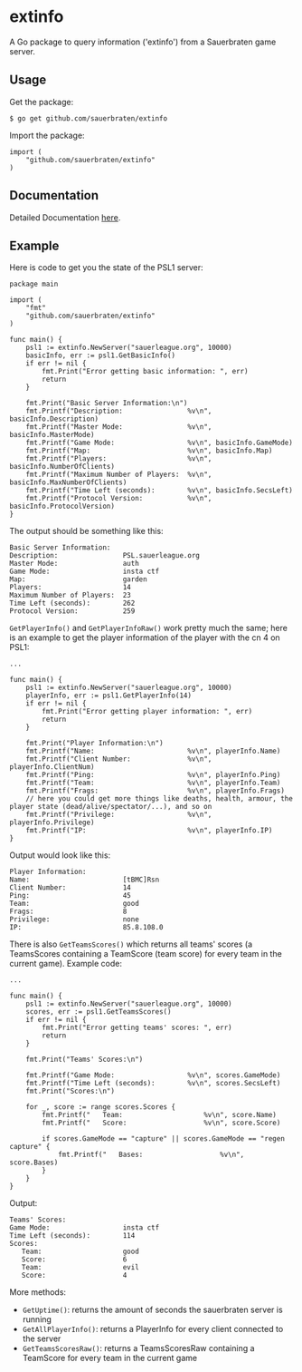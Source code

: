 # extinfo

A  Go package to query information ('extinfo') from a Sauerbraten game server. 

## Usage

Get the package:

	$ go get github.com/sauerbraten/extinfo

Import the package:

	import (
		"github.com/sauerbraten/extinfo"
	)

## Documentation

Detailed Documentation [here](http://go.pkgdoc.org/github.com/sauerbraten/extinfo).

## Example

Here is code to get you the state of the PSL1 server:

	package main
	
	import (
		"fmt"
		"github.com/sauerbraten/extinfo"
	)
	
	func main() {
		psl1 := extinfo.NewServer("sauerleague.org", 10000)
		basicInfo, err := psl1.GetBasicInfo()
		if err != nil {
			fmt.Print("Error getting basic information: ", err)
			return
		}
	
		fmt.Print("Basic Server Information:\n")
		fmt.Printf("Description:                %v\n", basicInfo.Description)
		fmt.Printf("Master Mode:                %v\n", basicInfo.MasterMode)
		fmt.Printf("Game Mode:                  %v\n", basicInfo.GameMode)
		fmt.Printf("Map:                        %v\n", basicInfo.Map)
		fmt.Printf("Players:                    %v\n", basicInfo.NumberOfClients)
		fmt.Printf("Maximum Number of Players:  %v\n", basicInfo.MaxNumberOfClients)
		fmt.Printf("Time Left (seconds):        %v\n", basicInfo.SecsLeft)
		fmt.Printf("Protocol Version:           %v\n", basicInfo.ProtocolVersion)
	}

The output should be something like this:

	Basic Server Information:
	Description:                PSL.sauerleague.org
	Master Mode:                auth
	Game Mode:                  insta ctf
	Map:                        garden
	Players:                    14
	Maximum Number of Players:  23
	Time Left (seconds):        262
	Protocol Version:           259

`GetPlayerInfo()` and `GetPlayerInfoRaw()` work pretty much the same; here is an example to get the player information of the player with the cn 4 on PSL1:

	...
	
	func main() {
		psl1 := extinfo.NewServer("sauerleague.org", 10000)
		playerInfo, err := psl1.GetPlayerInfo(14)
		if err != nil {
			fmt.Print("Error getting player information: ", err)
			return
		}

		fmt.Print("Player Information:\n")
		fmt.Printf("Name:                       %v\n", playerInfo.Name)
		fmt.Printf("Client Number:              %v\n", playerInfo.ClientNum)
		fmt.Printf("Ping:                       %v\n", playerInfo.Ping)
		fmt.Printf("Team:                       %v\n", playerInfo.Team)
		fmt.Printf("Frags:                      %v\n", playerInfo.Frags)
		// here you could get more things like deaths, health, armour, the player state (dead/alive/spectator/...), and so on
		fmt.Printf("Privilege:                  %v\n", playerInfo.Privilege)
		fmt.Printf("IP:                         %v\n", playerInfo.IP)
	}

Output would look like this:

	Player Information:
	Name:                       [tBMC]Rsn
	Client Number:              14
	Ping:                       45
	Team:                       good
	Frags:                      8
	Privilege:                  none
	IP:                         85.8.108.0

There is also `GetTeamsScores()` which returns all teams' scores (a TeamsScores containing a TeamScore (team score) for every team in the current game). Example code:

	...
	
	func main() {
		psl1 := extinfo.NewServer("sauerleague.org", 10000)
		scores, err := psl1.GetTeamsScores()
		if err != nil {
			fmt.Print("Error getting teams' scores: ", err)
			return
		}

		fmt.Print("Teams' Scores:\n")

		fmt.Printf("Game Mode:                  %v\n", scores.GameMode)
		fmt.Printf("Time Left (seconds):        %v\n", scores.SecsLeft)
		fmt.Print("Scores:\n")

		for _, score := range scores.Scores {
			fmt.Printf("   Team:                    %v\n", score.Name)
			fmt.Printf("   Score:                   %v\n", score.Score)

			if scores.GameMode == "capture" || scores.GameMode == "regen capture" {
				fmt.Printf("   Bases:                   %v\n", score.Bases)
			}
		}
	}

Output:

	Teams' Scores:
	Game Mode:                  insta ctf
	Time Left (seconds):        114
	Scores:
	   Team:                    good
	   Score:                   6
	   Team:                    evil
	   Score:                   4

More methods:

- `GetUptime()`: returns the amount of seconds the sauerbraten server is running
- `GetAllPlayerInfo()`: returns a PlayerInfo for every client connected to the server
- `GetTeamsScoresRaw()`: returns a TeamsScoresRaw containing a TeamScore for every team in the current game

